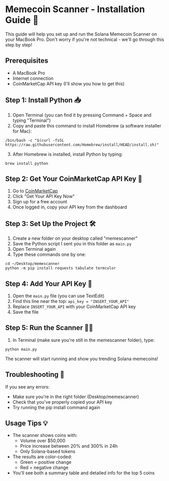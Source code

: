 # Memecoin Scanner - Installation Guide 🚀

This guide will help you set up and run the Solana Memecoin Scanner on your MacBook Pro. Don't worry if you're not technical - we'll go through this step by step!

## Prerequisites

- A MacBook Pro
- Internet connection
- CoinMarketCap API key (I'll show you how to get this)

## Step 1: Install Python 📥

1. Open Terminal (you can find it by pressing Command + Space and typing "Terminal")
2. Copy and paste this command to install Homebrew (a software installer for Mac):
```
/bin/bash -c "$(curl -fsSL https://raw.githubusercontent.com/Homebrew/install/HEAD/install.sh)"
```
3. After Homebrew is installed, install Python by typing:
```
brew install python
```

## Step 2: Get Your CoinMarketCap API Key 🔑

1. Go to [CoinMarketCap](https://coinmarketcap.com/api/)
2. Click "Get Your API Key Now"
3. Sign up for a free account
4. Once logged in, copy your API key from the dashboard

## Step 3: Set Up the Project 🛠️

1. Create a new folder on your desktop called "memescanner"
2. Save the Python script I sent you in this folder as `main.py`
3. Open Terminal again
4. Type these commands one by one:
```
cd ~/Desktop/memescanner
python -m pip install requests tabulate termcolor
```

## Step 4: Add Your API Key 🔐

1. Open the `main.py` file (you can use TextEdit)
2. Find this line near the top: `api_key = "INSERT_YOUR_API"`
3. Replace `INSERT_YOUR_API` with your CoinMarketCap API key
4. Save the file

## Step 5: Run the Scanner 🏃‍♂️

1. In Terminal (make sure you're still in the memescanner folder), type:
```
python main.py
```

The scanner will start running and show you trending Solana memecoins! 

## Troubleshooting 🔧

If you see any errors:
- Make sure you're in the right folder (Desktop/memescanner)
- Check that you've properly copied your API key
- Try running the pip install command again

## Usage Tips 💡

- The scanner shows coins with:
  - Volume over $50,000
  - Price increase between 20% and 300% in 24h
  - Only Solana-based tokens
- The results are color-coded:
  - Green = positive change
  - Red = negative change
- You'll see both a summary table and detailed info for the top 5 coins
